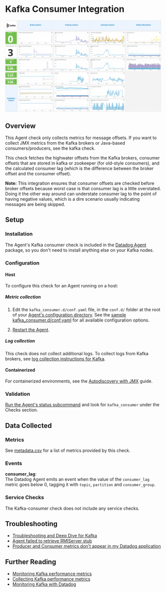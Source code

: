 # Kafka Consumer Integration

![Kafka Dashboard][111]

## Overview

This Agent check only collects metrics for message offsets. If you want to collect JMX metrics from the Kafka brokers or Java-based consumers/producers, see the kafka check.

This check fetches the highwater offsets from the Kafka brokers, consumer offsets that are stored in kafka or zookeeper (for old-style consumers), and the calculated consumer lag (which is the difference between the broker offset and the consumer offset).

**Note:** This integration ensures that consumer offsets are checked before broker offsets because worst case is that consumer lag is a little overstated. Doing it the other way around can understate consumer lag to the point of having negative values, which is a dire scenario usually indicating messages are being skipped.

## Setup

### Installation

The Agent's Kafka consumer check is included in the [Datadog Agent][112] package, so you don't need to install anything else on your Kafka nodes.

### Configuration

<!-- xxx tabs xxx -->
<!-- xxx tab "Host" xxx -->

#### Host

To configure this check for an Agent running on a host:

##### Metric collection

1. Edit the `kafka_consumer.d/conf.yaml` file, in the `conf.d/` folder at the root of your [Agent's configuration directory][114]. See the [sample kafka_consumer.d/conf.yaml][113] for all available configuration options.

2. [Restart the Agent][115].

##### Log collection

This check does not collect additional logs. To collect logs from Kafka brokers, see [log collection instructions for Kafka][116].

<!-- xxz tab xxx -->
<!-- xxx tab "Containerized" xxx -->

#### Containerized

For containerized environments, see the [Autodiscovery with JMX][117] guide.

<!-- xxz tab xxx -->
<!-- xxz tabs xxx -->

### Validation

[Run the Agent's status subcommand][118] and look for `kafka_consumer` under the Checks section.

## Data Collected

### Metrics

See [metadata.csv][119] for a list of metrics provided by this check.

### Events

**consumer_lag**:<br>
The Datadog Agent emits an event when the value of the `consumer_lag` metric goes below 0, tagging it with `topic`, `partition` and `consumer_group`.

### Service Checks

The Kafka-consumer check does not include any service checks.

## Troubleshooting

- [Troubleshooting and Deep Dive for Kafka][1110]
- [Agent failed to retrieve RMIServer stub][1111]
- [Producer and Consumer metrics don't appear in my Datadog application][1112]

## Further Reading

- [Monitoring Kafka performance metrics][1113]
- [Collecting Kafka performance metrics][1114]
- [Monitoring Kafka with Datadog][1115]

[111]: https://raw.githubusercontent.com/DataDog/integrations-core/master/kafka_consumer/images/kafka_dashboard.png
[112]: https://app.datadoghq.com/account/settings#agent
[113]: https://github.com/DataDog/integrations-core/blob/master/kafka_consumer/datadog_checks/kafka_consumer/data/conf.yaml.example
[114]: https://docs.datadoghq.com/agent/guide/agent-configuration-files/#agent-configuration-directory
[115]: https://docs.datadoghq.com/agent/guide/agent-commands/#start-stop-and-restart-the-agent
[116]: https://docs.datadoghq.com/integrations/kafka/#log-collection
[117]: https://docs.datadoghq.com/agent/guide/autodiscovery-with-jmx/?tab=containerizedagent
[118]: https://docs.datadoghq.com/agent/guide/agent-commands/#agent-status-and-information
[119]: https://github.com/DataDog/integrations-core/blob/master/kafka_consumer/metadata.csv
[1110]: https://docs.datadoghq.com/integrations/faq/troubleshooting-and-deep-dive-for-kafka/
[1111]: https://docs.datadoghq.com/integrations/faq/agent-failed-to-retrieve-rmierver-stub/
[1112]: https://docs.datadoghq.com/integrations/faq/producer-and-consumer-metrics-don-t-appear-in-my-datadog-application/
[1113]: https://www.datadoghq.com/blog/monitoring-kafka-performance-metrics
[1114]: https://www.datadoghq.com/blog/collecting-kafka-performance-metrics
[1115]: https://www.datadoghq.com/blog/monitor-kafka-with-datadog
